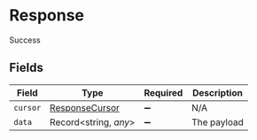 # Response

Success


## Fields

| Field                                                   | Type                                                    | Required                                                | Description                                             |
| ------------------------------------------------------- | ------------------------------------------------------- | ------------------------------------------------------- | ------------------------------------------------------- |
| `cursor`                                                | [ResponseCursor](../../models/shared/responsecursor.md) | :heavy_minus_sign:                                      | N/A                                                     |
| `data`                                                  | Record<string, *any*>                                   | :heavy_minus_sign:                                      | The payload                                             |